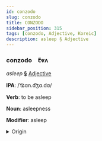 ```yaml
---
id: conzodo
slug: conzodo
title: CONZODO
sidebar_position: 315
tags: [conzodo, Adjective, Koreic]
description: asleep § Adjective
---
```


### conzodo&emsp;<span kind="abugida">ꞇ̃ⱴʌ</span>

*asleep* **§** [Adjective](../../tags/Adjective)

**IPA**: /ˈt͡ɕɑn.d͡ʒɑ.dɑ/

**Verb**: to be asleep

**Noun**: asleepness

**Modifier**: asleep

<details>
    <summary>Origin</summary>
    Korean 잠자다 jamjada [t͡ɕa̠md͡ʑa̠da̠]<br/>
    <em>Koreic Language Family</em>
</details>